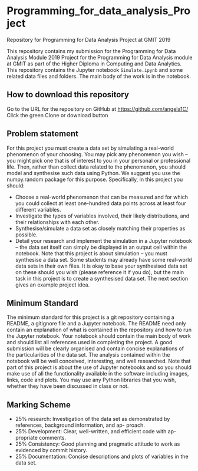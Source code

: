 # Programming_for_data_analysis_Project

Repository for Programming for Data Analysis Project at GMIT 2019

This repository contains my submission for the Programming for Data Analysis Module 2019 Project for the Programming for Data Analysis module at GMIT as part of the Higher Diploma in Computing and Data Analytics.
This repository contains the Jupyter notebook `Simulate.ipynb` and some related data files and folders. The main body of the work is in the notebook.

## How to download this repository

Go to the URL for the repository on GitHub at https://github.com/angela1C/ Click the green Clone or download button


## Problem statement
For this project you must create a data set by simulating a real-world phenomenon of your choosing. You may pick any phenomenon you wish – you might pick one that is of interest to you in your personal or professional life. Then, rather than collect data related to the phenomenon, you should model and synthesise such data using Python. We suggest you use the numpy.random package for this purpose.
Specifically, in this project you should:
- Choose a real-world phenomenon that can be measured and for which you could collect at least one-hundred data points across at least four different variables.
- Investigate the types of variables involved, their likely distributions, and their relationships with each other.
- Synthesise/simulate a data set as closely matching their properties as possible.
- Detail your research and implement the simulation in a Jupyter notebook – the data set itself can simply be displayed in an output cell within the notebook.
Note that this project is about simulation – you must synthesise a data set. Some students may already have some real-world data sets in their own files. It is okay to base your synthesised data set on these should you wish (please reference it if you do), but the main task in this project is to create a synthesised data set. The next section gives an example project idea.

## Minimum Standard
The minimum standard for this project is a git repository containing a README, a gitignore file and a Jupyter notebook. The README need only contain an explanation of what is contained in the repository and how to run the Jupyter notebook. Your notebook should contain the main body of work and should list all references used in completing the project.
A good submission will be clearly organised and contain concise explanations of the particularities of the data set. The analysis contained within the notebook will be well conceived, interesting, and well researched. Note that part of this project is about the use of Jupyter notebooks and so you should make use of all the functionality available in the software including images, links, code and plots. You may use any Python libraries that you wish, whether they have been discussed in class or not.

## Marking Scheme

- 25% research: Investigation of the data set as demonstrated by references, background information, and ap- proach.
- 25% Development: Clear, well-written, and efficient code with ap- propriate comments.
- 25% Consistency: Good planning and pragmatic attitude to work as evidenced by commit history.
- 25% Documentation: Concise descriptions and plots of variables in the data set.
